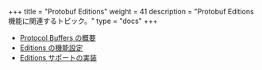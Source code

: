 +++
title = "Protobuf Editions"
weight = 41
description = "Protobuf Editions 機能に関連するトピック。"
type = "docs"
+++

*   [Protocol Buffers の概要](/editions/overview)
*   [Editions の機能設定](/editions/features)
*   [Editions サポートの実装](/editions/implementation)
